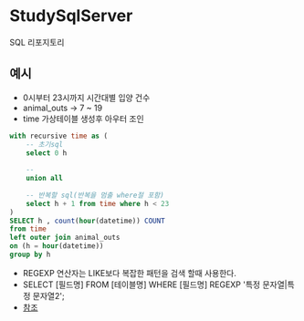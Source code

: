 # StudySqlServer
SQL 리포지토리

## 예시
- 0시부터 23시까지 시간대별 입양 건수
- animal_outs -> 7 ~ 19
- time 가상테이블 생성후 아우터 조인

```sql
with recursive time as (
    -- 초기sql
    select 0 h
    
    -- 
    union all
    
    -- 반복할 sql(반복을 멈출 where절 포함)
    select h + 1 from time where h < 23
)
SELECT h , count(hour(datetime)) COUNT
from time 
left outer join animal_outs
on (h = hour(datetime))
group by h
```

- REGEXP 연산자는 LIKE보다 복잡한 패턴을 검색 할때 사용한다.
- SELECT [필드명] FROM [테이블명] WHERE [필드명] REGEXP '특정 문자열|특정 문자열2';
- [참조](https://lollolzkk.tistory.com/44)












